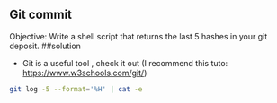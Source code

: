 ## Git commit 
Objective: Write a shell script that returns the last 5 hashes in your git deposit.
##solution 
- Git is a useful tool , check it out (I recommend this tuto: https://www.w3schools.com/git/)
```sh
git log -5 --format='%H' | cat -e
```